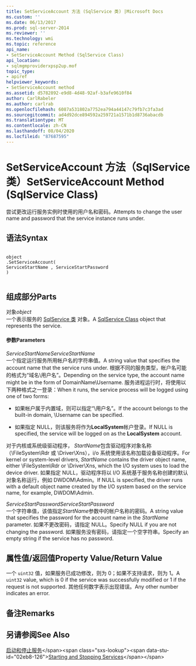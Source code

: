 ```yaml
---
title: SetServiceAccount 方法 (SqlService 类) |Microsoft Docs
ms.custom: ''
ms.date: 06/13/2017
ms.prod: sql-server-2014
ms.reviewer: ''
ms.technology: wmi
ms.topic: reference
api_name:
- SetServiceAccount Method (SqlService Class)
api_location:
- sqlmgmproviderxpsp2up.mof
topic_type:
- apiref
helpviewer_keywords:
- SetServiceAccount method
ms.assetid: d5782892-e9d8-4d48-92af-b3afe9610f84
author: CarlRabeler
ms.author: carlrab
ms.openlocfilehash: 6087a531802a7752ea794a44147c79fb7c3fa3ad
ms.sourcegitcommit: ad4d92dce894592a259721a1571b1d8736abacdb
ms.translationtype: MT
ms.contentlocale: zh-CN
ms.lasthandoff: 08/04/2020
ms.locfileid: "87687595"
---
```

# <a name="setserviceaccount-method-sqlservice-class"></a><span data-ttu-id="02eb8-102">SetServiceAccount 方法（SqlService 类）</span><span class="sxs-lookup"><span data-stu-id="02eb8-102">SetServiceAccount Method (SqlService Class)</span></span>
  <span data-ttu-id="02eb8-103">尝试更改运行服务实例时使用的用户名和密码。</span><span class="sxs-lookup"><span data-stu-id="02eb8-103">Attempts to change the user name and password that the service instance runs under.</span></span>  
  
## <a name="syntax"></a><span data-ttu-id="02eb8-104">语法</span><span class="sxs-lookup"><span data-stu-id="02eb8-104">Syntax</span></span>  
  
```  
  
object  
.SetServiceAccount(  
ServiceStartName , ServiceStartPassword  
)  
  
```  
  
## <a name="parts"></a><span data-ttu-id="02eb8-105">组成部分</span><span class="sxs-lookup"><span data-stu-id="02eb8-105">Parts</span></span>  
 <span data-ttu-id="02eb8-106">对象</span><span class="sxs-lookup"><span data-stu-id="02eb8-106">*object*</span></span>  
 <span data-ttu-id="02eb8-107">一个表示服务的 [SqlService 类](sqlservice-class.md) 对象。</span><span class="sxs-lookup"><span data-stu-id="02eb8-107">A [SqlService Class](sqlservice-class.md) object that represents the service.</span></span>  
  
#### <a name="parameters"></a><span data-ttu-id="02eb8-108">参数</span><span class="sxs-lookup"><span data-stu-id="02eb8-108">Parameters</span></span>  
 <span data-ttu-id="02eb8-109">*ServiceStartName*</span><span class="sxs-lookup"><span data-stu-id="02eb8-109">*ServiceStartName*</span></span>  
 <span data-ttu-id="02eb8-110">一个指定运行服务所用帐户名的字符串值。</span><span class="sxs-lookup"><span data-stu-id="02eb8-110">A string value that specifies the account name that the service runs under.</span></span> <span data-ttu-id="02eb8-111">根据不同的服务类型，帐户名可能的格式为“域名\用户名”。</span><span class="sxs-lookup"><span data-stu-id="02eb8-111">Depending on the service type, the account name might be in the form of DomainName\Username.</span></span> <span data-ttu-id="02eb8-112">服务进程运行时，将使用以下两种格式之一登录：</span><span class="sxs-lookup"><span data-stu-id="02eb8-112">When it runs, the service process will be logged using one of two forms:</span></span>  
  
-   <span data-ttu-id="02eb8-113">如果帐户属于内置域，则可以指定“\用户名”。</span><span class="sxs-lookup"><span data-stu-id="02eb8-113">If the account belongs to the built-in domain, \Username can be specified.</span></span>  
  
-   <span data-ttu-id="02eb8-114">如果指定 NULL，则该服务将作为**LocalSystem**帐户登录。</span><span class="sxs-lookup"><span data-stu-id="02eb8-114">If NULL is specified, the service will be logged on as the **LocalSystem** account.</span></span>  
  
 <span data-ttu-id="02eb8-115">对于内核或系统级驱动程序， *StartName*包含驱动程序对象名称（\FileSystem\Rdr 或 \Driver\Xns），i/o 系统使用该名称加载设备驱动程序。</span><span class="sxs-lookup"><span data-stu-id="02eb8-115">For kernel or system-level drivers, *StartName* contains the driver object name, either \FileSystem\Rdr or \Driver\Xns, which the I/O system uses to load the device driver.</span></span> <span data-ttu-id="02eb8-116">如果指定 NULL，驱动程序将以 I/O 系统基于服务名称创建的默认对象名称运行，例如 DWDOM\Admin。</span><span class="sxs-lookup"><span data-stu-id="02eb8-116">If NULL is specified, the driver runs with a default object name created by the I/O system based on the service name, for example, DWDOM\Admin.</span></span>  
  
 <span data-ttu-id="02eb8-117">*ServiceStartPassword*</span><span class="sxs-lookup"><span data-stu-id="02eb8-117">*ServiceStartPassword*</span></span>  
 <span data-ttu-id="02eb8-118">一个字符串值，该值指定*StartName*参数中的帐户名称的密码。</span><span class="sxs-lookup"><span data-stu-id="02eb8-118">A string value that specifies the password for the account name in the *StartName* parameter.</span></span> <span data-ttu-id="02eb8-119">如果不更改密码，请指定 NULL。</span><span class="sxs-lookup"><span data-stu-id="02eb8-119">Specify NULL if you are not changing the password.</span></span> <span data-ttu-id="02eb8-120">如果服务没有密码，请指定一个空字符串。</span><span class="sxs-lookup"><span data-stu-id="02eb8-120">Specify an empty string if the service has no password.</span></span>  
  
## <a name="property-valuereturn-value"></a><span data-ttu-id="02eb8-121">属性值/返回值</span><span class="sxs-lookup"><span data-stu-id="02eb8-121">Property Value/Return Value</span></span>  
 <span data-ttu-id="02eb8-122">一个 `uint32` 值，如果服务已成功修改，则为 0；如果不支持请求，则为 1。</span><span class="sxs-lookup"><span data-stu-id="02eb8-122">A `uint32` value, which is 0 if the service was successfully modified or 1 if the request is not supported.</span></span> <span data-ttu-id="02eb8-123">其他任何数字表示出现错误。</span><span class="sxs-lookup"><span data-stu-id="02eb8-123">Any other number indicates an error.</span></span>  
  
## <a name="remarks"></a><span data-ttu-id="02eb8-124">备注</span><span class="sxs-lookup"><span data-stu-id="02eb8-124">Remarks</span></span>  
  
## <a name="see-also"></a><span data-ttu-id="02eb8-125">另请参阅</span><span class="sxs-lookup"><span data-stu-id="02eb8-125">See Also</span></span>  
 <span data-ttu-id="02eb8-126">[启动和停止服务](https://technet.microsoft.com/library/ms174886\(v=sql.105\).aspx)</span><span class="sxs-lookup"><span data-stu-id="02eb8-126">[Starting and Stopping Services](https://technet.microsoft.com/library/ms174886\(v=sql.105\).aspx)</span></span>  
  
  
